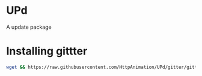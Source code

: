 # UPd
A update package

# Installing gittter
```bash
wget && https://raw.githubusercontent.com/HttpAnimation/UPd/gitter/gitter.bash && bash gitter
```
